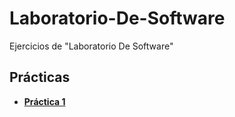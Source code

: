 # Laboratorio-De-Software
Ejercicios de "Laboratorio De Software"
## Prácticas
* [**Práctica 1**](https://github.com/agusrnfr/Laboratorio-De-Software/tree/main/Practicas/Practica%201)
